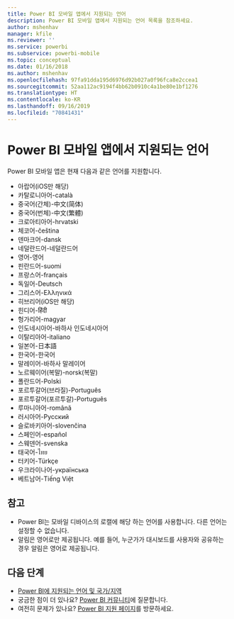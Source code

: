 ```yaml
---
title: Power BI 모바일 앱에서 지원되는 언어
description: Power BI 모바일 앱에서 지원되는 언어 목록을 참조하세요.
author: mshenhav
manager: kfile
ms.reviewer: ''
ms.service: powerbi
ms.subservice: powerbi-mobile
ms.topic: conceptual
ms.date: 01/16/2018
ms.author: mshenhav
ms.openlocfilehash: 97fa91dda195d6976d92b027a0f96fca8e2ccea1
ms.sourcegitcommit: 52aa112ac9194f4bb62b0910c4a1be80e1bf1276
ms.translationtype: HT
ms.contentlocale: ko-KR
ms.lasthandoff: 09/16/2019
ms.locfileid: "70841431"
---
```

# <a name="supported-languages-in-the-power-bi-mobile-apps"></a>Power BI 모바일 앱에서 지원되는 언어
Power BI 모바일 앱은 현재 다음과 같은 언어를 지원합니다.

* 아랍어(iOS만 해당)
* 카탈로니아어-català
* 중국어(간체)-中文(简体)
* 중국어(번체)-中文(繁體)
* 크로아티아어-hrvatski
* 체코어-čeština
* 덴마크어-dansk
* 네덜란드어-네덜란드어
* 영어-영어
* 핀란드어-suomi
* 프랑스어-français
* 독일어-Deutsch
* 그리스어-Ελληνικά
* 히브리어(iOS만 해당)
* 힌디어-हिंदी
* 헝가리어-magyar
* 인도네시아어-바하사 인도네시아어
* 이탈리아어-italiano
* 일본어-日本語
* 한국어-한국어
* 말레이어-바하사 말레이어
* 노르웨이어(복말)-norsk(복말)
* 폴란드어-Polski
* 포르투갈어(브라질)-Português
* 포르투갈어(포르투갈)-Português
* 루마니아어-română
* 러시아어-Русский
* 슬로바키아어-slovenčina
* 스페인어-español
* 스웨덴어-svenska
* 태국어-ไทย
* 터키어-Türkçe
* 우크라이나어-українська
* 베트남어-Tiếng Việt

## <a name="notes"></a>참고
* Power BI는 모바일 디바이스의 로캘에 해당 하는 언어를 사용합니다. 다른 언어는 설정할 수 없습니다.
* 알림은 영어로만 제공됩니다. 예를 들어, 누군가가 대시보드를 사용자와 공유하는 경우 알림은 영어로 제공됩니다. 

## <a name="next-steps"></a>다음 단계
* [Power BI에 지원되는 언어 및 국가/지역](../../supported-languages-countries-regions.md)
* 궁금한 점이 더 있나요? [Power BI 커뮤니티](http://community.powerbi.com/)에 질문합니다.
* 여전히 문제가 있나요? [Power BI 지원 페이지](https://powerbi.microsoft.com/support/)를 방문하세요.

